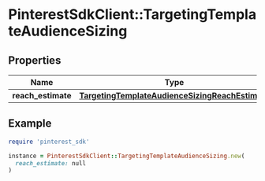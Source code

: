 # PinterestSdkClient::TargetingTemplateAudienceSizing

## Properties

| Name | Type | Description | Notes |
| ---- | ---- | ----------- | ----- |
| **reach_estimate** | [**TargetingTemplateAudienceSizingReachEstimate**](TargetingTemplateAudienceSizingReachEstimate.md) |  | [optional] |

## Example

```ruby
require 'pinterest_sdk'

instance = PinterestSdkClient::TargetingTemplateAudienceSizing.new(
  reach_estimate: null
)
```

